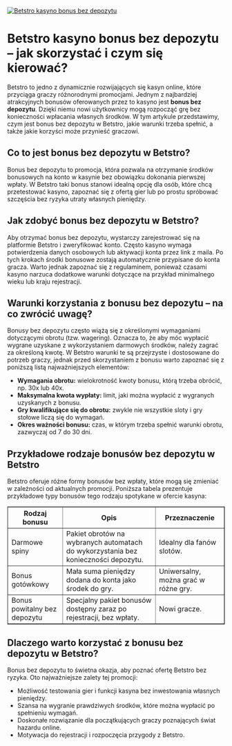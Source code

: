 [![Betstro kasyno bonus bez depozytu](https://123-caf.pages.dev/gitsignup.png)](https://vrmoo.ru/Bt82HjjY)

<h1>Betstro kasyno bonus bez depozytu – jak skorzystać i czym się kierować?</h1> <p>Betstro to jedno z dynamicznie rozwijających się kasyn online, które przyciąga graczy różnorodnymi promocjami. Jednym z najbardziej atrakcyjnych bonusów oferowanych przez to kasyno jest <strong>bonus bez depozytu</strong>. Dzięki niemu nowi użytkownicy mogą rozpocząć grę bez konieczności wpłacania własnych środków. W tym artykule przedstawimy, czym jest bonus bez depozytu w Betstro, jakie warunki trzeba spełnić, a także jakie korzyści może przynieść graczowi.</p>  <h2>Co to jest bonus bez depozytu w Betstro?</h2> <p>Bonus bez depozytu to promocja, która pozwala na otrzymanie środków bonusowych na konto w kasynie bez obowiązku dokonania pierwszej wpłaty. W Betstro taki bonus stanowi idealną opcję dla osób, które chcą przetestować kasyno, zapoznać się z ofertą gier lub po prostu spróbować szczęścia bez ryzyka utraty własnych pieniędzy.</p>  <h2>Jak zdobyć bonus bez depozytu w Betstro?</h2> <p>Aby otrzymać bonus bez depozytu, wystarczy zarejestrować się na platformie Betstro i zweryfikować konto. Często kasyno wymaga potwierdzenia danych osobowych lub aktywacji konta przez link z maila. Po tych krokach środki bonusowe zostają automatycznie przypisane do konta gracza. Warto jednak zapoznać się z regulaminem, ponieważ czasami kasyno narzuca dodatkowe warunki dotyczące na przykład minimalnego wieku lub kraju rejestracji.</p>  <h2>Warunki korzystania z bonusu bez depozytu – na co zwrócić uwagę?</h2> <p>Bonusy bez depozytu często wiążą się z określonymi wymaganiami dotyczącymi obrotu (tzw. wagering). Oznacza to, że aby móc wypłacić wygrane uzyskane z wykorzystaniem darmowych środków, należy zagrać za określoną kwotę. W Betstro warunki te są przejrzyste i dostosowane do potrzeb graczy, jednak przed skorzystaniem z bonusu warto zapoznać się z poniższą listą najważniejszych elementów:</p> <ul> <li><strong>Wymagania obrotu:</strong> wielokrotność kwoty bonusu, którą trzeba obrócić, np. 30x lub 40x.</li> <li><strong>Maksymalna kwota wypłaty:</strong> limit, jaki można wypłacić z wygranych uzyskanych z bonusu.</li> <li><strong>Gry kwalifikujące się do obrotu:</strong> zwykle nie wszystkie sloty i gry stołowe liczą się do wymagań.</li> <li><strong>Okres ważności bonusu:</strong> czas, w którym trzeba spełnić warunki obrotu, zazwyczaj od 7 do 30 dni.</li> </ul>  <h2>Przykładowe rodzaje bonusów bez depozytu w Betstro</h2> <p>Betstro oferuje różne formy bonusów bez wpłaty, które mogą się zmieniać w zależności od aktualnych promocji. Poniższa tabela prezentuje przykładowe typy bonusów tego rodzaju spotykane w ofercie kasyna:</p>  <table border="1" cellpadding="8" cellspacing="0"> <thead> <tr> <th>Rodzaj bonusu</th> <th>Opis</th> <th>Przeznaczenie</th> </tr> </thead> <tbody> <tr> <td>Darmowe spiny</td> <td>Pakiet obrotów na wybranych automatach do wykorzystania bez konieczności depozytu.</td> <td>Idealny dla fanów slotów.</td> </tr> <tr> <td>Bonus gotówkowy</td> <td>Mała suma pieniędzy dodana do konta jako środek do gry.</td> <td>Uniwersalny, można grać w różne gry.</td> </tr> <tr> <td>Bonus powitalny bez depozytu</td> <td>Specjalny pakiet bonusów dostępny zaraz po rejestracji, bez wpłaty.</td> <td>Nowi gracze.</td> </tr> </tbody> </table>  <h2>Dlaczego warto korzystać z bonusu bez depozytu w Betstro?</h2> <p>Bonus bez depozytu to świetna okazja, aby poznać ofertę Betstro bez ryzyka. Oto najważniejsze zalety tej promocji:</p> <ul> <li>Możliwość testowania gier i funkcji kasyna bez inwestowania własnych pieniędzy.</li> <li>Szansa na wygranie prawdziwych środków, które można wypłacić po spełnieniu wymagań.</li> <li>Doskonałe rozwiązanie dla początkujących graczy poznających świat hazardu online.</li> <li>Motywacja do rejestracji i rozpoczęcia przygody z Betstro.</li> </ul>